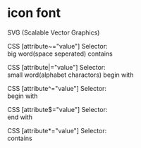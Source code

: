 # icon font


SVG (Scalable Vector Graphics) 

CSS [attribute~="value"] Selector:  
big word(space seperated) contains

CSS [attribute|="value"] Selector:  
small word(alphabet charactors) begin with


CSS [attribute^="value"] Selector:  
begin with

CSS [attribute$="value"] Selector:  
end with

CSS [attribute*="value"] Selector:  
contains